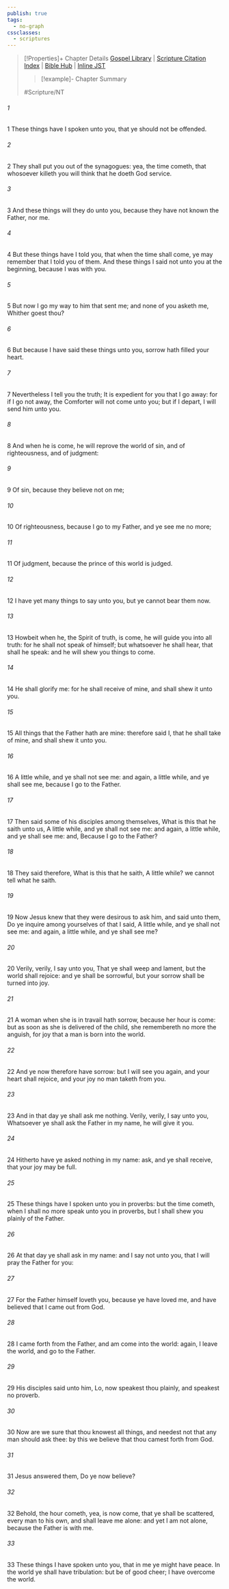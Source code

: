 ```yaml
---
publish: true
tags:
  - no-graph
cssclasses:
  - scriptures
---
```

>[!Properties]+ Chapter Details
>[Gospel Library](https://churchofjesuschrist.org/study/scriptures/nt/john/16?lang=eng)    |    [Scripture Citation Index](https://scriptures.byu.edu/#08f10::c08f10)    |    [Bible Hub](https://biblehub.com/john/16.htm)    |    [Inline JST](https://scripturetoolbox.com/html/ic/John/16.html)
>>[!example]- Chapter Summary
>> 
> 
>
>#Scripture/NT
###### 1
1 These things have I spoken unto you, that ye should not be offended.
###### 2
2 They shall put you out of the synagogues: yea, the time cometh, that whosoever killeth you will think that he doeth God service.
###### 3
3 And these things will they do unto you, because they have not known the Father, nor me.
###### 4
4 But these things have I told you, that when the time shall come, ye may remember that I told you of them. And these things I said not unto you at the beginning, because I was with you.
###### 5
5 But now I go my way to him that sent me; and none of you asketh me, Whither goest thou?
###### 6
6 But because I have said these things unto you, sorrow hath filled your heart.
###### 7
7 Nevertheless I tell you the truth; It is expedient for you that I go away: for if I go not away, the Comforter will not come unto you; but if I depart, I will send him unto you.
###### 8
8 And when he is come, he will reprove the world of sin, and of righteousness, and of judgment:
###### 9
9 Of sin, because they believe not on me;
###### 10
10 Of righteousness, because I go to my Father, and ye see me no more;
###### 11
11 Of judgment, because the prince of this world is judged.
###### 12
12 I have yet many things to say unto you, but ye cannot bear them now.
###### 13
13 Howbeit when he, the Spirit of truth, is come, he will guide you into all truth: for he shall not speak of himself; but whatsoever he shall hear, that shall he speak: and he will shew you things to come.
###### 14
14 He shall glorify me: for he shall receive of mine, and shall shew it unto you.
###### 15
15 All things that the Father hath are mine: therefore said I, that he shall take of mine, and shall shew it unto you.
###### 16
16 A little while, and ye shall not see me: and again, a little while, and ye shall see me, because I go to the Father.
###### 17
17 Then said some of his disciples among themselves, What is this that he saith unto us, A little while, and ye shall not see me: and again, a little while, and ye shall see me: and, Because I go to the Father?
###### 18
18 They said therefore, What is this that he saith, A little while? we cannot tell what he saith.
###### 19
19 Now Jesus knew that they were desirous to ask him, and said unto them, Do ye inquire among yourselves of that I said, A little while, and ye shall not see me: and again, a little while, and ye shall see me?
###### 20
20 Verily, verily, I say unto you, That ye shall weep and lament, but the world shall rejoice: and ye shall be sorrowful, but your sorrow shall be turned into joy.
###### 21
21 A woman when she is in travail hath sorrow, because her hour is come: but as soon as she is delivered of the child, she remembereth no more the anguish, for joy that a man is born into the world.
###### 22
22 And ye now therefore have sorrow: but I will see you again, and your heart shall rejoice, and your joy no man taketh from you.
###### 23
23 And in that day ye shall ask me nothing. Verily, verily, I say unto you, Whatsoever ye shall ask the Father in my name, he will give it you.
###### 24
24 Hitherto have ye asked nothing in my name: ask, and ye shall receive, that your joy may be full.
###### 25
25 These things have I spoken unto you in proverbs: but the time cometh, when I shall no more speak unto you in proverbs, but I shall shew you plainly of the Father.
###### 26
26 At that day ye shall ask in my name: and I say not unto you, that I will pray the Father for you:
###### 27
27 For the Father himself loveth you, because ye have loved me, and have believed that I came out from God.
###### 28
28 I came forth from the Father, and am come into the world: again, I leave the world, and go to the Father.
###### 29
29 His disciples said unto him, Lo, now speakest thou plainly, and speakest no proverb.
###### 30
30 Now are we sure that thou knowest all things, and needest not that any man should ask thee: by this we believe that thou camest forth from God.
###### 31
31 Jesus answered them, Do ye now believe?
###### 32
32 Behold, the hour cometh, yea, is now come, that ye shall be scattered, every man to his own, and shall leave me alone: and yet I am not alone, because the Father is with me.
###### 33
33 These things I have spoken unto you, that in me ye might have peace. In the world ye shall have tribulation: but be of good cheer; I have overcome the world.
